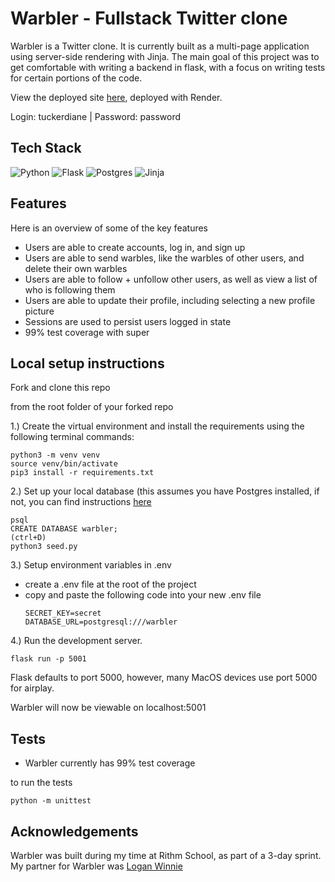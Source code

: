 # Warbler - Fullstack Twitter clone
Warbler is a Twitter clone. It is currently built as a multi-page application using server-side rendering with Jinja. The main goal of this project was to get comfortable with writing a backend in flask, with a focus on writing tests for certain portions of the code.

View the deployed site [here](https://warbler-r-us.onrender.com/), deployed with Render.

Login: tuckerdiane | Password: password

## Tech Stack
![Python](https://img.shields.io/badge/python-3670A0?style=for-the-badge&logo=python&logoColor=ffdd54)
![Flask](https://img.shields.io/badge/flask-%23000.svg?style=for-the-badge&logo=flask&logoColor=white)
![Postgres](https://img.shields.io/badge/postgres-%23316192.svg?style=for-the-badge&logo=postgresql&logoColor=white)
![Jinja](https://img.shields.io/badge/jinja-white.svg?style=for-the-badge&logo=jinja&logoColor=black)

## Features
Here is an overview of some of the key features

- Users are able to create accounts, log in, and sign up
- Users are able to send warbles, like the warbles of other users, and delete their own warbles
- Users are able to follow + unfollow other users, as well as view a list of who is following them
- Users are able to update their profile, including selecting a new profile picture
- Sessions are used to persist users logged in state
- 99% test coverage with super

## Local setup instructions
Fork and clone this repo

from the root folder of your forked repo

1.) Create the virtual environment and install the requirements using the following terminal commands:
```
python3 -m venv venv
source venv/bin/activate
pip3 install -r requirements.txt
```
2.) Set up your local database (this assumes you have Postgres installed, if not, you can find instructions [here](https://www.postgresql.org/download/)

```
psql
CREATE DATABASE warbler;
(ctrl+D)
python3 seed.py
```
3.) Setup environment variables in .env
- create a .env file at the root of the project
- copy and paste the following code into your new .env file
  ```
  SECRET_KEY=secret
  DATABASE_URL=postgresql:///warbler
  ```

4.) Run the development server.
```
flask run -p 5001
```
Flask defaults to port 5000, however, many MacOS devices use port 5000 for airplay.

Warbler will now be viewable on localhost:5001


## Tests
- Warbler currently has 99% test coverage

to run the tests
```
python -m unittest
```



## Acknowledgements
Warbler was built during my time at Rithm School, as part of a 3-day sprint. My partner for Warbler was [Logan Winnie](https://github.com/loganwinnier)
